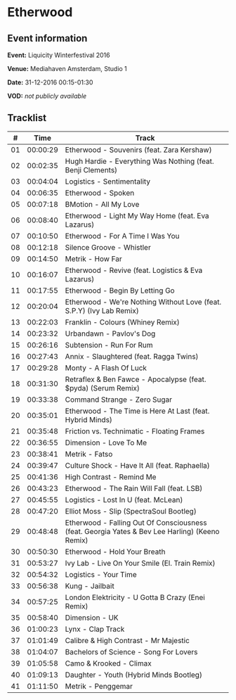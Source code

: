 # Etherwood
## Event information
**Event:** Liquicity Winterfestival 2016

**Venue:** Mediahaven Amsterdam, Studio 1

**Date:** 31-12-2016 00:15-01:30

**VOD:** *not publicly available*

## Tracklist
| \#  | Time     | Track                                                                                          |
| --- | -------- | ---------------------------------------------------------------------------------------------- |
| 01  | 00:00:29 | Etherwood - Souvenirs (feat. Zara Kershaw)                                                     |
| 02  | 00:02:35 | Hugh Hardie - Everything Was Nothing (feat. Benji Clements)                                    |
| 03  | 00:04:04 | Logistics - Sentimentality                                                                     |
| 04  | 00:06:35 | Etherwood - Spoken                                                                             |
| 05  | 00:07:18 | BMotion - All My Love                                                                          |
| 06  | 00:08:40 | Etherwood - Light My Way Home (feat. Eva Lazarus)                                              |
| 07  | 00:10:50 | Etherwood - For A Time I Was You                                                               |
| 08  | 00:12:18 | Silence Groove - Whistler                                                                      |
| 09  | 00:14:50 | Metrik - How Far                                                                               |
| 10  | 00:16:07 | Etherwood - Revive (feat. Logistics & Eva Lazarus)                                             |
| 11  | 00:17:55 | Etherwood - Begin By Letting Go                                                                |
| 12  | 00:20:04 | Etherwood - We're Nothing Without Love (feat. S.P.Y) (Ivy Lab Remix)                           |
| 13  | 00:22:03 | Franklin - Colours (Whiney Remix)                                                              |
| 14  | 00:23:32 | Urbandawn - Pavlov's Dog                                                                       |
| 15  | 00:26:16 | Subtension - Run For Rum                                                                       |
| 16  | 00:27:43 | Annix - Slaughtered (feat. Ragga Twins)                                                        |
| 17  | 00:29:28 | Monty - A Flash Of Luck                                                                        |
| 18  | 00:31:30 | Retraflex & Ben Fawce - Apocalypse (feat. $pyda) (Serum Remix)                                 |
| 19  | 00:33:38 | Command Strange - Zero Sugar                                                                   |
| 20  | 00:35:01 | Etherwood - The Time is Here At Last (feat. Hybrid Minds)                                      |
| 21  | 00:35:48 | Friction vs. Technimatic - Floating Frames                                                     |
| 22  | 00:36:55 | Dimension - Love To Me                                                                         |
| 23  | 00:38:41 | Metrik - Fatso                                                                                 |
| 24  | 00:39:47 | Culture Shock - Have It All (feat. Raphaella)                                                  |
| 25  | 00:41:36 | High Contrast - Remind Me                                                                      |
| 26  | 00:43:23 | Etherwood - The Rain Will Fall (feat. LSB)                                                     |
| 27  | 00:45:55 | Logistics - Lost In U (feat. McLean)                                                           |
| 28  | 00:47:20 | Elliot Moss - Slip (SpectraSoul Bootleg)                                                       |
| 29  | 00:48:48 | Etherwood - Falling Out Of Consciousness (feat. Georgia Yates & Bev Lee Harling) (Keeno Remix) |
| 30  | 00:50:30 | Etherwood - Hold Your Breath                                                                   |
| 31  | 00:53:27 | Ivy Lab - Live On Your Smile (El. Train Remix)                                                 |
| 32  | 00:54:32 | Logistics - Your Time                                                                          |
| 33  | 00:56:38 | Kung - Jailbait                                                                                |
| 34  | 00:57:25 | London Elektricity - U Gotta B Crazy (Enei Remix)                                              |
| 35  | 00:58:40 | Dimension - UK                                                                                 |
| 36  | 01:00:23 | Lynx - Clap Track                                                                              |
| 37  | 01:01:49 | Calibre & High Contrast - Mr Majestic                                                          |
| 38  | 01:04:07 | Bachelors of Science - Song For Lovers                                                         |
| 39  | 01:05:58 | Camo & Krooked - Climax                                                                        |
| 40  | 01:09:13 | Daughter - Youth (Hybrid Minds Bootleg)                                                        |
| 41  | 01:11:50 | Metrik - Penggemar                                                                             |